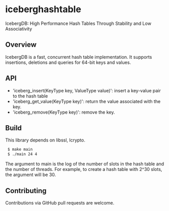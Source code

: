 # iceberghashtable

IcebergDB: High Performance Hash Tables Through Stability and Low Associativity

Overview
--------
 IcebergDB is a fast, concurrent hash table implementation. It supports
 insertions, deletions and queries for 64-bit keys and values.

API
--------
* 'iceberg_insert(KeyType key, ValueType value)': insert a key-value pair to the hash table
* 'iceberg_get_value(KeyType key)': return the value associated with the key.
* 'iceberg_remove(KeyType key)': remove the key.

Build
-------
This library depends on libssl, lcrypto.

```bash
 $ make main
 $ ./main 24 4
```

The argument to main is the log of the number of slots in the hash table and
the number of threads. For example, to create a hash table with 2^30 slots, the
argument will be 30.

Contributing
------------
Contributions via GitHub pull requests are welcome.

